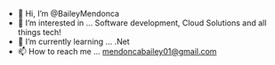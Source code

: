 - 👋 Hi, I’m @BaileyMendonca
- 👀 I’m interested in ... Software development, Cloud Solutions and all things tech!
- 🌱 I’m currently learning ... .Net
- 📫 How to reach me ... mendoncabailey01@gmail.com

<!---
BaileyMendonca/BaileyMendonca is a ✨ special ✨ repository because its `README.md` (this file) appears on your GitHub profile.
You can click the Preview link to take a look at your changes.
--->
